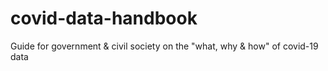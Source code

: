 # covid-data-handbook
Guide for government &amp; civil society on the "what, why &amp; how" of covid-19 data
